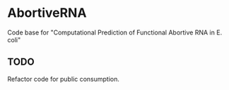 # AbortiveRNA
Code base for "Computational Prediction of Functional Abortive RNA in E. coli"

## TODO
Refactor code for public consumption.

